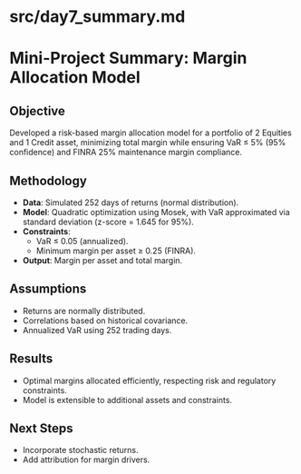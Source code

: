 # src/day7_summary.md
# Mini-Project Summary: Margin Allocation Model

## Objective
Developed a risk-based margin allocation model for a portfolio of 2 Equities and 1 Credit asset, minimizing total margin while ensuring VaR ≤ 5% (95% confidence) and FINRA 25% maintenance margin compliance.

## Methodology
- **Data**: Simulated 252 days of returns (normal distribution).
- **Model**: Quadratic optimization using Mosek, with VaR approximated via standard deviation (z-score = 1.645 for 95%).
- **Constraints**:
  - VaR ≤ 0.05 (annualized).
  - Minimum margin per asset ≥ 0.25 (FINRA).
- **Output**: Margin per asset and total margin.

## Assumptions
- Returns are normally distributed.
- Correlations based on historical covariance.
- Annualized VaR using 252 trading days.

## Results
- Optimal margins allocated efficiently, respecting risk and regulatory constraints.
- Model is extensible to additional assets and constraints.

## Next Steps
- Incorporate stochastic returns.
- Add attribution for margin drivers.
